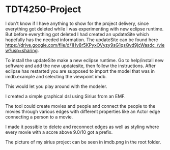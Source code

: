 # TDT4250-Project
I don't know if I have anything to show for the project delivery, since everything got deleted while I was experimenting with new eclipse runtime. But before everything got deleted I had created an updateSite which hopefully has the needed information. The updateSite can be found here https://drive.google.com/file/d/1Hv8r5KPyxOVyzy9sG1qsQvd9jcWasdc_/view?usp=sharing.

To install the updateSite make a new eclipse runtime. Go to help/install new software and add the new updatesite, then follow the instructions. After eclipse has restarted you are supposed to import the model that was in imdb.example and selecting the viewpoint imdb.

This would let you play around with the modeler.

I created a simple graphical dsl using Sirius from an EMF.

The tool could create movies and people and connect the people to the movies through various edges with different properties like an Actor edge connecting
a person to a movie.

I made it possible to delete and reconnect edges as well as styling where every movie with a score above 9.0/10 got a prefix.

The picture of my sirius project can be seen in imdb.png in the root folder.